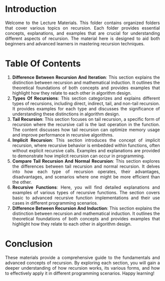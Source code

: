 <div align="justify">

# Introduction

Welcome to the Lecture Materials. This folder contains organized folders that cover various topics on recursion. Each folder provides essential concepts, explanations, and examples that are crucial for understanding different aspects of recursion. The material here is designed to aid both beginners and advanced learners in mastering recursion techniques.

# Table Of Contents

1. __Difference Between Recursion And Iteration__: This section explains the distinction between recursion and mathematical induction. It outlines the theoretical foundations of both concepts and provides examples that highlight how they relate to each other in algorithm design.
2. __Types Of Recursions__: This section categorizes and explains different types of recursions, including direct, indirect, tail, and non-tail recursion. It provides examples for each type and discusses the significance of understanding these distinctions in algorithm design.
3. __Tail Recursion__: This section focuses on tail recursion, a specific form of recursion where the recursive call is the last operation in the function. The content discusses how tail recursion can optimize memory usage and improve performance in recursive algorithms.
4. __Implicit Recursion__: This section introduces the concept of implicit recursion, where recursive behavior is embedded within functions, often without explicit recursive calls. Examples and explanations are provided to demonstrate how implicit recursion can occur in programming.
5. __Compare Tail Recursion And Normal Recursion__: This section explores the differences between tail recursion and normal recursion. It delves into how each type of recursion operates, their advantages, disadvantages, and scenarios where one might be more efficient than the other.
6. __Recursive Functions__: Here, you will find detailed explanations and examples of various types of recursive functions. The section covers basic to advanced recursive function implementations and their use cases in different programming scenarios.
7. __Difference Between Recursion And Induction__: This section explains the distinction between recursion and mathematical induction. It outlines the theoretical foundations of both concepts and provides examples that highlight how they relate to each other in algorithm design.

# Conclusion

These materials provide a comprehensive guide to the fundamentals and advanced concepts of recursion. By exploring each section, you will gain a deeper understanding of how recursion works, its various forms, and how to effectively apply it in different programming scenarios. Happy learning!

</div>